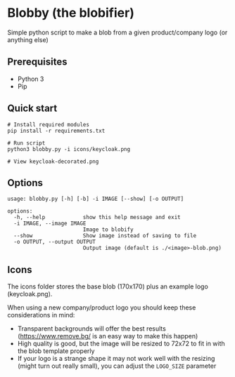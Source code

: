 # Blobby (the blobifier)

Simple python script to make a blob from a given product/company logo (or anything else)

## Prerequisites

- Python 3
- Pip

## Quick start

```shell
# Install required modules
pip install -r requirements.txt

# Run script
python3 blobby.py -i icons/keycloak.png

# View keycloak-decorated.png
```

## Options

```shell
usage: blobby.py [-h] [-b] -i IMAGE [--show] [-o OUTPUT]

options:
  -h, --help            show this help message and exit
  -i IMAGE, --image IMAGE
                        Image to blobify
  --show                Show image instead of saving to file
  -o OUTPUT, --output OUTPUT
                        Output image (default is ./<image>-blob.png)
```

## Icons

The icons folder stores the base blob (170x170) plus an example logo (keycloak.png).

When using a new company/product logo you should keep these considerations in mind:
- Transparent backgrounds will offer the best results (https://www.remove.bg/ is an easy way to make this happen)
- High quality is good, but the image will be resized to 72x72 to fit in with the blob template properly
- If your logo is a strange shape it may not work well with the resizing (might turn out really small), you can adjust the `LOGO_SIZE` parameter
